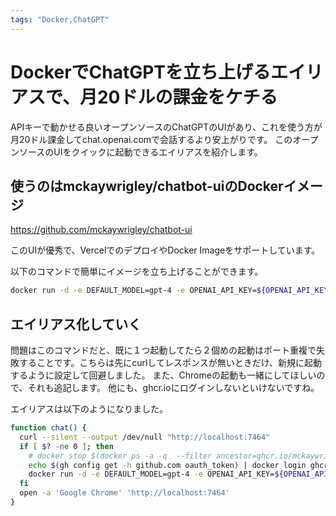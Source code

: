 ```yaml
---
tags: "Docker,ChatGPT"
---
```


# DockerでChatGPTを立ち上げるエイリアスで、月20ドルの課金をケチる

APIキーで動かせる良いオープンソースのChatGPTのUIがあり、これを使う方が月20ドル課金してchat.openai.comで会話するより安上がりです。
このオープンソースのUIをクイックに起動できるエイリアスを紹介します。

## 使うのはmckaywrigley/chatbot-uiのDockerイメージ

https://github.com/mckaywrigley/chatbot-ui

このUIが優秀で、VercelでのデプロイやDocker Imageをサポートしています。

以下のコマンドで簡単にイメージを立ち上げることができます。

```bash
docker run -d -e DEFAULT_MODEL=gpt-4 -e OPENAI_API_KEY=${OPENAI_API_KEY} -p 7464:3000 ghcr.io/mckaywrigley/chatbot-ui:main
```

## エイリアス化していく

問題はこのコマンドだと、既に１つ起動してたら２個めの起動はポート重複で失敗することです。こちらは先にcurlしてレスポンスが無いときだけ、新規に起動するように設定して回避しました。
また、Chromeの起動も一緒にしてほしいので、それも追記します。
他にも、ghcr.ioにログインしないといけないですね。

エイリアスは以下のようになりました。

```bash
function chat() {
  curl --silent --output /dev/null "http://localhost:7464"
  if [ $? -ne 0 ]; then
    # docker stop $(docker ps -a -q  --filter ancestor=ghcr.io/mckaywrigley/chatbot-ui:main)
    echo $(gh config get -h github.com oauth_token) | docker login ghcr.io -u umihico --password-stdin
    docker run -d -e DEFAULT_MODEL=gpt-4 -e OPENAI_API_KEY=${OPENAI_API_KEY} -p 7464:3000 ghcr.io/mckaywrigley/chatbot-ui:main
  fi
  open -a 'Google Chrome' 'http://localhost:7464'
}
```
